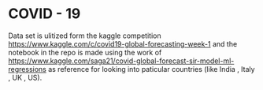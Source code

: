 # COVID - 19

Data set is ulitized form the kaggle competition  https://www.kaggle.com/c/covid19-global-forecasting-week-1 and the notebook in the repo is made using the work of https://www.kaggle.com/saga21/covid-global-forecast-sir-model-ml-regressions as reference for looking into paticular countries (like India , Italy , UK , US).

